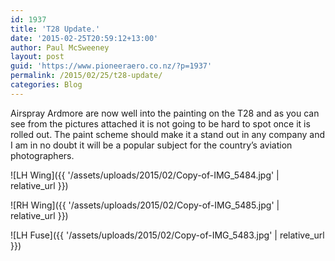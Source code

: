 ```yaml
---
id: 1937
title: 'T28 Update.'
date: '2015-02-25T20:59:12+13:00'
author: Paul McSweeney
layout: post
guid: 'https://www.pioneeraero.co.nz/?p=1937'
permalink: /2015/02/25/t28-update/
categories: Blog
---
```


Airspray Ardmore are now well into the painting on the T28 and as you can see from the pictures attached it is not going to be hard to spot once it is rolled out. The paint scheme should make it a stand out in any company and I am in no doubt it will be a popular subject for the country’s aviation photographers.

![LH Wing]({{ '/assets/uploads/2015/02/Copy-of-IMG_5484.jpg' | relative_url }})

![RH Wing]({{ '/assets/uploads/2015/02/Copy-of-IMG_5485.jpg' | relative_url }})

![LH Fuse]({{ '/assets/uploads/2015/02/Copy-of-IMG_5483.jpg' | relative_url }})
